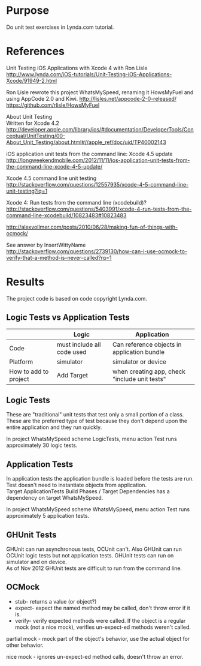 ﻿# Purpose
Do unit test exercises in Lynda.com tutorial.  

# References
Unit Testing iOS Applications with Xcode 4 with Ron Lisle  
<http://www.lynda.com/iOS-tutorials/Unit-Testing-iOS-Applications-Xcode/91949-2.html>

Ron Lisle rewrote this project WhatsMySpeed, renaming it HowsMyFuel and using AppCode 2.0 and Kiwi.
http://lisles.net/appcode-2-0-released/
https://github.com/rlisle/HowsMyFuel

About Unit Testing  
Written for Xcode 4.2  
<http://developer.apple.com/library/ios/#documentation/DeveloperTools/Conceptual/UnitTesting/00-About_Unit_Testing/about.html#//apple_ref/doc/uid/TP40002143>

iOS application unit tests from the command line: Xcode 4.5 update  
<http://longweekendmobile.com/2012/11/11/ios-application-unit-tests-from-the-command-line-xcode-4-5-update/>

Xcode 4.5 command line unit testing  
<http://stackoverflow.com/questions/12557935/xcode-4-5-command-line-unit-testing?lq=1>

Xcode 4: Run tests from the command line (xcodebuild)?  
<http://stackoverflow.com/questions/5403991/xcode-4-run-tests-from-the-command-line-xcodebuild/10823483#10823483>

<http://alexvollmer.com/posts/2010/06/28/making-fun-of-things-with-ocmock/>

See answer by InsertWittyName
<http://stackoverflow.com/questions/2739130/how-can-i-use-ocmock-to-verify-that-a-method-is-never-called?rq=1>

# Results
The project code is based on code copyright Lynda.com.

## Logic Tests vs Application Tests

|                       | Logic                      | Application                                   |
| ---------             | -----                      | -----------                                   |
| Code                  | must include all code used | Can reference objects in application bundle   |
| Platform              | simulator                  | simulator or device                           |
| How to add to project | Add Target                 | when creating app, check "include unit tests" |


## Logic Tests
These are "traditional" unit tests that test only a small portion of a class.
These are the preferred type of test because they don't depend upon the entire application and they run quickly.

In project WhatsMySpeed scheme LogicTests, menu action Test runs approximately 30 logic tests.

## Application Tests
In application tests the application bundle is loaded before the tests are run.
Test doesn't need to instantiate objects from application.  
Target ApplicationTests Build Phases / Target Dependencies has a dependency on target WhatsMySpeed.

In project WhatsMySpeed scheme WhatsMySpeed, menu action Test runs approximately 5 application tests.

## GHUnit Tests
GHUnit can run asynchronous tests, OCUnit can't.
Also GHUnit can run OCUnit logic tests but not application tests.
GHUnit tests can run on simulator and on device.  
As of Nov 2012 GHUnit tests are difficult to run from the command line.  

## OCMock
- stub- returns a value (or object?)
- expect- expect the named method may be called, don't throw error if it is.
- verify- verify expected methods were called.
  If the object is a regular mock (not a nice mock), verifies un-expect-ed methods weren't called.

partial mock - mock part of the object's behavior, use the actual object for other behavior.

nice mock - ignores un-expect-ed method calls, doesn't throw an error.  
